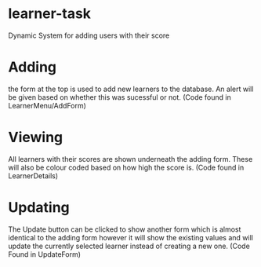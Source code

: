 # learner-task
 Dynamic System for adding users with their score 

# Adding
the form at the top is used to add new learners to the database. An alert will be given based on whether this was sucessful or not. (Code found in LearnerMenu/AddForm)

# Viewing
All learners with their scores are shown underneath the adding form. These will also be colour coded based on how high the score is. (Code found in LearnerDetails)

# Updating
The Update button can be clicked to show another form which is almost identical to the adding form however it will show the existing values and will update the currently selected learner instead of creating a new one. (Code Found in UpdateForm)
